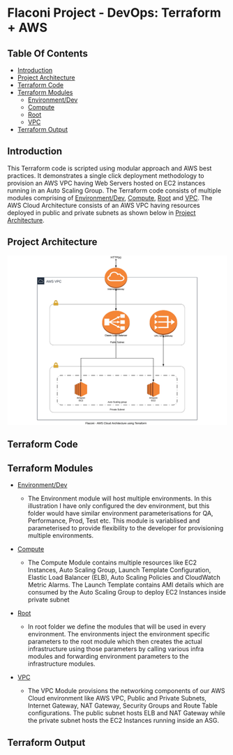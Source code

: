 # Flaconi Project - DevOps: Terraform + AWS 

## Table Of Contents

* [Introduction](#introduction)
* [Project Architecture](#project-architecture)
* [Terraform Code](#terraform-code)
* [Terraform Modules](#terraform-modules)
    * [Environment/Dev](https://github.com/abhinav-k07/projects/tree/master/Environment/dev)
    * [Compute](https://github.com/abhinav-k07/projects/tree/master/Modules/compute)
    * [Root](https://github.com/abhinav-k07/projects/tree/master/Modules/root)
    * [VPC](https://github.com/abhinav-k07/projects/tree/master/Modules/vpc)
* [Terraform Output](#terraform-output)
    



## Introduction

This Terraform code is scripted using modular approach and AWS best practices. It demonstrates a single click deployment methodology to provision an AWS VPC having Web Servers hosted on EC2 instances running in an Auto Scaling Group. The Terraform code consists of multiple modules comprising of [Environment/Dev](https://github.com/abhinav-k07/projects/tree/master/Environment/dev), [Compute](https://github.com/abhinav-k07/projects/tree/master/Modules/compute), [Root](https://github.com/abhinav-k07/projects/tree/master/Modules/root) and [VPC](https://github.com/abhinav-k07/projects/tree/master/Modules/vpc). The AWS Cloud Architecture consists of an AWS VPC having resources deployed in public and private subnets as shown below in [Project Architecture](#project-architecture).

## Project Architecture

![alt text](https://raw.githubusercontent.com/abhinav-k07/projects/master/Flaconi%20Docs/Flaconi%20-%20DevOps%20AWS%20Cloud%20and%20Terraform.jpeg)

## Terraform Code


## Terraform Modules

* [Environment/Dev](https://github.com/abhinav-k07/projects/tree/master/Environment/dev)
    * The Environment module will host multiple environments. In this illustration I have only configured the dev environment, but this folder would have similar environment parameterisations for QA, Performance, Prod, Test etc. This module is variablised and parameterised to provide flexibility to the developer for provisioning multiple environments.

* [Compute](https://github.com/abhinav-k07/projects/tree/master/Modules/compute)
    * The Compute Module contains multiple resources like EC2 Instances, Auto Scaling Group, Launch Template Configuration, Elastic Load Balancer (ELB), Auto Scaling Policies and CloudWatch Metric Alarms. The Launch Template contains AMI details which are consumed by the Auto Scaling Group to deploy EC2 Instances inside private subnet
    
* [Root](https://github.com/abhinav-k07/projects/tree/master/Modules/root)
    * In root folder we define the modules that will be used in every environment. The environments inject the environment specific parameters to the root module which then creates the actual infrastructure using those parameters by calling various infra modules and forwarding environment parameters to the infrastructure modules.

* [VPC](https://github.com/abhinav-k07/projects/tree/master/Modules/vpc)
    * The VPC Module provisions the networking components of our AWS Cloud environment like AWS VPC, Public and Private Subnets, Internet Gateway, NAT Gateway, Security Groups and Route Table configurations. The public subnet hosts ELB and NAT Gateway while the private subnet hosts the EC2 Instances running inside an ASG.


## Terraform Output



